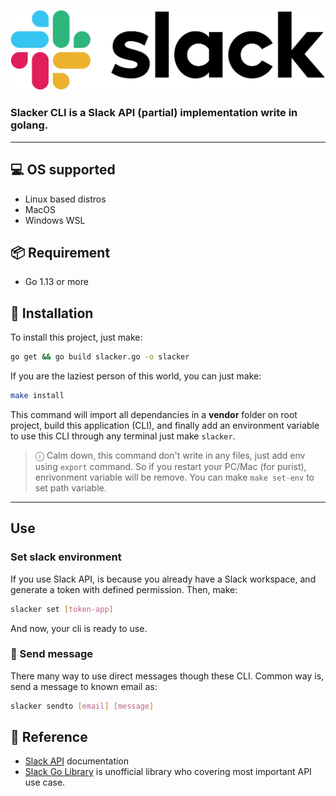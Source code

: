 ![Slack logo](assets/1024px-Slack_Technologies_Logo.svg.png)

### Slacker CLI is a Slack API (partial) implementation write in golang.

---

## 💻 OS supported 

 - Linux based distros
 - MacOS
 - Windows WSL

## 📦 Requirement

- Go 1.13 or more

## 💾 Installation

To install this project, just make:

```bash
go get && go build slacker.go -o slacker
```

If you are the laziest person of this world, you can just make:

```bash
make install
```

This command will import all dependancies in a **vendor** folder on root project, build this application (CLI), and finally add an environment variable to use this CLI through any terminal just make `slacker`.

> ⓘ Calm down, this command don't write in any files, just add env using `export` command. So if you restart your PC/Mac (for purist), enrivonment variable will be remove. You can make `make set-env` to set path variable.

---

## Use

### Set slack environment

If you use Slack API, is because you already have a Slack workspace, and generate a token with defined permission.
Then, make:

```bash
slacker set [token-app]
```

And now, your cli is ready to use.

### 💬 Send message

There many way to use direct messages though these CLI.
Common way is, send a message to known email as:

```bash
slacker sendto [email] [message]
```

## 📌 Reference 
- [Slack API](api.slack.com) documentation
- [Slack Go Library](http://github.com/slack-go/slack) is unofficial library who covering most important API use case.